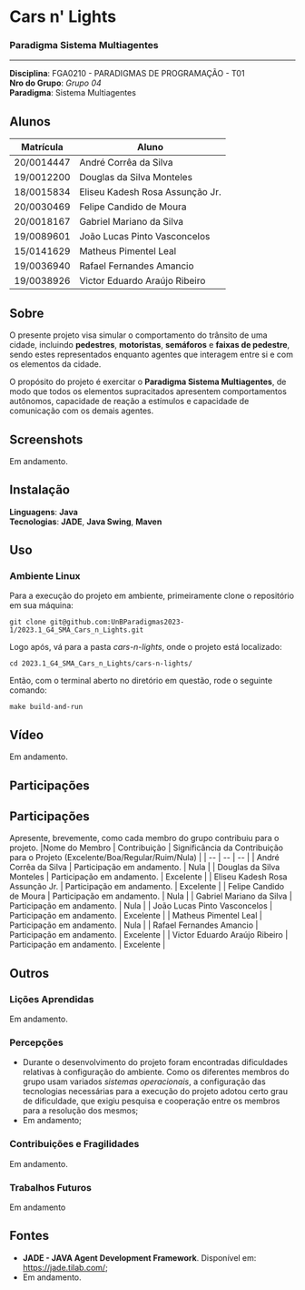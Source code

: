 # Cars n' Lights
### Paradigma Sistema Multiagentes

---

**Disciplina**: FGA0210 - PARADIGMAS DE PROGRAMAÇÃO - T01 <br>
**Nro do Grupo**: *Grupo 04*<br>
**Paradigma**: Sistema Multiagentes<br>

## Alunos

|Matrícula | Aluno |
| -- | -- |
| 20/0014447  |  André Corrêa da Silva |
| 19/0012200  |  Douglas da Silva Monteles |
| 18/0015834  |  Eliseu Kadesh Rosa Assunção Jr. |
| 20/0030469  |  Felipe Candido de Moura |
| 20/0018167  |  Gabriel Mariano da Silva |
| 19/0089601  |  João Lucas Pinto Vasconcelos |
| 15/0141629  |  Matheus Pimentel Leal |
| 19/0036940  |  Rafael Fernandes Amancio |
| 19/0038926  |  Victor Eduardo Araújo Ribeiro |

## Sobre 

O presente projeto visa simular o comportamento do trânsito de uma cidade, incluindo **pedestres**, **motoristas**, **semáforos** e **faixas de pedestre**, sendo estes representados enquanto agentes que interagem entre si e com os elementos da cidade.

O propósito do projeto é exercitar o **Paradigma Sistema Multiagentes**, de modo que todos os elementos supracitados apresentem comportamentos autônomos, capacidade de reação a estímulos e capacidade de comunicação com os demais agentes.

<!-- Descreva o seu projeto em linhas gerais. 
Use referências, links, que permitam conhecer um pouco mais sobre o projeto.
Capriche nessa seção, pois ela é a primeira a ser lida pelos interessados no projeto. -->

## Screenshots

Em andamento.

<!-- Adicione 2 ou mais screenshots do projeto em termos de interface e/ou funcionamento. -->

## Instalação 
**Linguagens**: **Java** <br>
**Tecnologias**: **JADE**, **Java Swing**, **Maven**<br>

<!-- Descreva os pré-requisitos para rodar o seu projeto e os comandos necessários.
Insira um manual ou um script para auxiliar ainda mais.
Gifs animados e outras ilustrações são bem-vindos! -->

## Uso 

### Ambiente Linux

Para a execução do projeto em ambiente, primeiramente clone o repositório em sua máquina: 

```
git clone git@github.com:UnBParadigmas2023-1/2023.1_G4_SMA_Cars_n_Lights.git
```

Logo após, vá para a pasta *cars-n-lights*, onde o projeto está localizado:

```
cd 2023.1_G4_SMA_Cars_n_Lights/cars-n-lights/
```

Então, com o terminal aberto no diretório em questão, rode o seguinte comando: 

```
make build-and-run
```

<!-- Explique como usar seu projeto.
Procure ilustrar em passos, com apoio de telas do software, seja com base na interface gráfica, seja com base no terminal.
Nessa seção, deve-se revelar de forma clara sobre o funcionamento do software. -->

## Vídeo

Em andamento.

<!-- Adicione 1 ou mais vídeos com a execução do projeto.
Procure: 
(i) Introduzir o projeto;
(ii) Mostrar passo a passo o código, explicando-o, e deixando claro o que é de terceiros, e o que é contribuição real da equipe;
(iii) Apresentar particularidades do Paradigma, da Linguagem, e das Tecnologias, e
(iV) Apresentar lições aprendidas, contribuições, pendências, e ideias para trabalhos futuros.
OBS: TODOS DEVEM PARTICIPAR, CONFERINDO PONTOS DE VISTA.
TEMPO: +/- 15min -->

## Participações

## Participações
Apresente, brevemente, como cada membro do grupo contribuiu para o projeto.
|Nome do Membro | Contribuição | Significância da Contribuição para o Projeto (Excelente/Boa/Regular/Ruim/Nula) |
| -- | -- | -- |
| André Corrêa da Silva | Participação em andamento. |  Nula  |
| Douglas da Silva Monteles | Participação em andamento. |  Excelente  |
| Eliseu Kadesh Rosa Assunção Jr. |  Participação em andamento. |  Excelente  |
| Felipe Candido de Moura | Participação em andamento.  |  Nula  |
| Gabriel Mariano da Silva |  Participação em andamento. |  Nula  |
| João Lucas Pinto Vasconcelos | Participação em andamento. |  Excelente  |
| Matheus Pimentel Leal | Participação em andamento. |  Nula  |
| Rafael Fernandes Amancio | Participação em andamento. |  Excelente  |
| Victor Eduardo Araújo Ribeiro | Participação em andamento. |  Excelente  |

## Outros 

### Lições Aprendidas

Em andamento.

### Percepções

- Durante o desenvolvimento do projeto foram encontradas dificuldades relativas à configuração do ambiente. Como os diferentes membros do grupo usam variados *sistemas operacionais*, a configuração das tecnologias necessárias para a execução do projeto adotou certo grau de dificuldade, que exigiu pesquisa e cooperação entre os membros para a resolução dos mesmos;
- Em andamento;

### Contribuições e Fragilidades

Em andamento.

### Trabalhos Futuros

Em andamento


<!-- Quaisquer outras informações sobre o projeto podem ser descritas aqui. Não esqueça, entretanto, de informar sobre:
(i) Lições Aprendidas;
(ii) Percepções;
(iii) Contribuições e Fragilidades, e
(iV) Trabalhos Futuros. -->

## Fontes

* **JADE - JAVA Agent Development Framework**. Disponível em: <https://jade.tilab.com/>;
* Em andamento.

<!-- Referencie, adequadamente, as referências utilizadas.
Indique ainda sobre fontes de leitura complementares. -->
